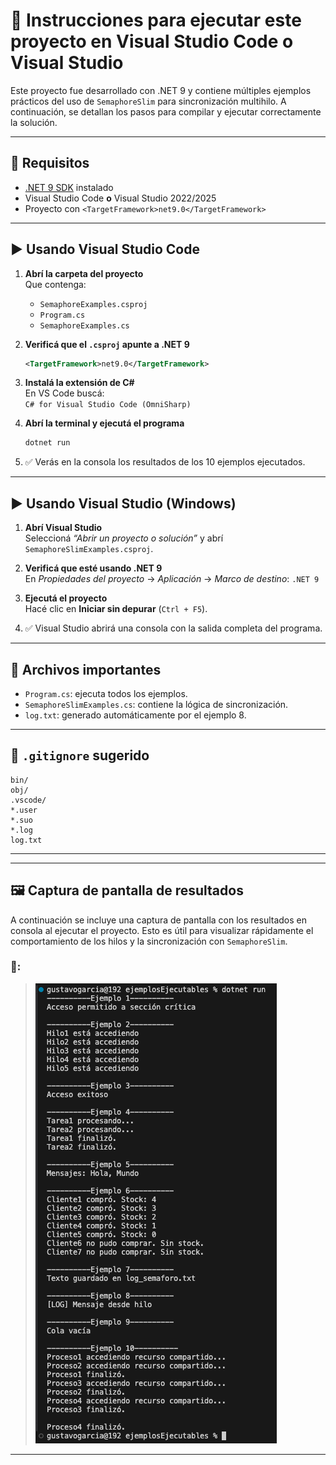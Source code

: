 # 🚀 Instrucciones para ejecutar este proyecto en Visual Studio Code o Visual Studio

Este proyecto fue desarrollado con .NET 9 y contiene múltiples ejemplos prácticos del uso de `SemaphoreSlim` para sincronización multihilo. A continuación, se detallan los pasos para compilar y ejecutar correctamente la solución.

---

## 🧱 Requisitos

- [.NET 9 SDK](https://dotnet.microsoft.com/en-us/download/dotnet/9.0) instalado
- Visual Studio Code **o** Visual Studio 2022/2025
- Proyecto con `<TargetFramework>net9.0</TargetFramework>`

---

## ▶️ Usando Visual Studio Code

1. **Abrí la carpeta del proyecto**  
   Que contenga:
   - `SemaphoreExamples.csproj`
   - `Program.cs`
   - `SemaphoreExamples.cs`

2. **Verificá que el `.csproj` apunte a .NET 9**  
   ```xml
   <TargetFramework>net9.0</TargetFramework>
   ```

3. **Instalá la extensión de C#**  
   En VS Code buscá:  
   `C# for Visual Studio Code (OmniSharp)`

4. **Abrí la terminal y ejecutá el programa**  
   ```bash
   dotnet run
   ```

5. ✅ Verás en la consola los resultados de los 10 ejemplos ejecutados.

---

## ▶️ Usando Visual Studio (Windows)

1. **Abrí Visual Studio**  
   Seleccioná *“Abrir un proyecto o solución”* y abrí `SemaphoreSlimExamples.csproj`.

2. **Verificá que esté usando .NET 9**  
   En *Propiedades del proyecto* → *Aplicación* → *Marco de destino*: `.NET 9`

3. **Ejecutá el proyecto**  
   Hacé clic en **Iniciar sin depurar** (`Ctrl + F5`).

4. ✅ Visual Studio abrirá una consola con la salida completa del programa.

---

## 🧼 Archivos importantes

- `Program.cs`: ejecuta todos los ejemplos.
- `SemaphoreSlimExamples.cs`: contiene la lógica de sincronización.
- `log.txt`: generado automáticamente por el ejemplo 8.

---

## 📁 `.gitignore` sugerido

```
bin/
obj/
.vscode/
*.user
*.suo
*.log
log.txt
```

---


---

## 🖼 Captura de pantalla de resultados

A continuación se incluye una captura de pantalla con los resultados en consola al ejecutar el proyecto. Esto es útil para visualizar rápidamente el comportamiento de los hilos y la sincronización con `SemaphoreSlim`.

### 📸:

> ![Resultados en consola](/assets/screenshot/console_output.png)

---